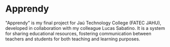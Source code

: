 # Apprendy

"Apprendy" is my final project for Jaú Technology College (FATEC JAHU), developed in collaboration with my colleague Lucas Sabatino. It is a system for sharing educational resources, fostering communication between teachers and students for both teaching and learning purposes.
